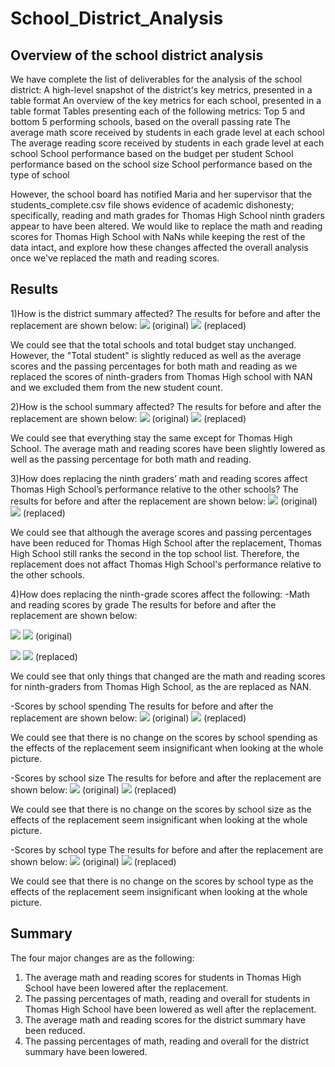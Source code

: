 # School_District_Analysis
## Overview of the school district analysis
We have complete the list of deliverables for the analysis of the school district:
A high-level snapshot of the district's key metrics, presented in a table format
An overview of the key metrics for each school, presented in a table format
Tables presenting each of the following metrics:
Top 5 and bottom 5 performing schools, based on the overall passing rate
The average math score received by students in each grade level at each school
The average reading score received by students in each grade level at each school
School performance based on the budget per student
School performance based on the school size 
School performance based on the type of school

However, the school board has notified Maria and her supervisor that the students_complete.csv file shows evidence of academic dishonesty; specifically, reading and math grades for Thomas High School ninth graders appear to have been altered. We would like to replace the math and reading scores for Thomas High School with NaNs while keeping the rest of the data intact, and explore how these changes affected the overall analysis once we've replaced the math and reading scores.

## Results
1)How is the district summary affected?
The results for before and after the replacement are shown below:
<img src="Resources/District_Summary_df_original.PNG" > (original)
<img src="Resources/District_Summary_df_replaced.PNG" > (replaced)

We could see that the total schools and total budget stay unchanged. However, the "Total student" is slightly reduced as well as the average scores and the passing percentages for both math and reading as we replaced the scores of ninth-graders from Thomas High school with NAN and we excluded them from the new student count. 


2)How is the school summary affected?
The results for before and after the replacement are shown below:
<img src="Resources/per_school_summary_df_original.PNG" > (original)
<img src="Resources/per_school_summary_df_replaced.PNG" > (replaced)

We could see that everything stay the same except for Thomas High School. The average math and reading scores have been slightly lowered as well as the passing percentage for both math and reading.

3)How does replacing the ninth graders’ math and reading scores affect Thomas High School’s performance relative to the other schools?
The results for before and after the replacement are shown below:
<img src="Resources/Top_school_df_original.PNG" > (original)
<img src="Resources/Top_school_df_replaced.PNG" > (replaced)

We could see that although the average scores and passing percentages have been reduced for Thomas High School after the replacement, Thomas High School still ranks the second in the top school list. Therefore, the replacement does not affact Thomas High School's performance relative to the other schools.

4)How does replacing the ninth-grade scores affect the following:
-Math and reading scores by grade
The results for before and after the replacement are shown below:

<img src="Resources/Math_score_by_grade_df_original.PNG" > <img src="Resources/Reading_score_by_grade_df_original.PNG"> (original)

<img src="Resources/Math_score_by_grade_df_replaced.PNG" > <img src="Resources/Reading_score_by_grade_df_replaced.PNG" > (replaced)

We could see that only things that changed are the math and reading scores for ninth-graders from Thomas High School, as the are replaced as NAN.

-Scores by school spending
The results for before and after the replacement are shown below:
<img src="Resources/Spending_summary_df_original.PNG" > (original)
<img src="Resources/Spending_summary_df_replaced.PNG" > (replaced)

We could see that there is no change on the scores by school spending as the effects of the replacement seem insignificant when looking at the whole picture. 

-Scores by school size
The results for before and after the replacement are shown below:
<img src="Resources/Size_summary_df_original.PNG" > (original)
<img src="Resources/Size_summary_df_replaced.PNG" > (replaced)

We could see that there is no change on the scores by school size as the effects of the replacement seem insignificant when looking at the whole picture. 

-Scores by school type
The results for before and after the replacement are shown below:
<img src="Resources/Type_summary_df_original.PNG" > (original)
<img src="Resources/Type_summary_df_replaced.PNG" > (replaced)

We could see that there is no change on the scores by school type as the effects of the replacement seem insignificant when looking at the whole picture.

## Summary
The four major changes are as the following:
1) The average math and reading scores for students in Thomas High School have been lowered after the replacement.
2) The passing percentages of math, reading and overall for students in Thomas High School have been lowered as well after the replacement.
3) The average math and reading scores for the district summary have been reduced.
4) The passing percentages of math, reading and overall for the district summary have been lowered.
